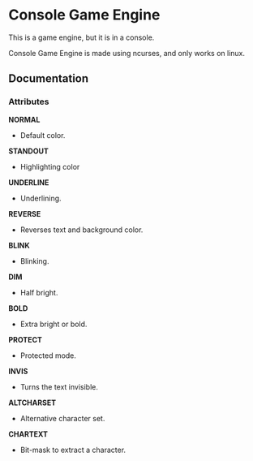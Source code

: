 # Console Game Engine
This is a game engine, but it is in a console.

Console Game Engine is made using ncurses, and only works on linux.

## Documentation
### Attributes
**NORMAL**
* Default color.

**STANDOUT**
* Highlighting color

**UNDERLINE**
* Underlining.

**REVERSE**
* Reverses text and background color.

**BLINK**
* Blinking.

**DIM**
* Half bright.

**BOLD**
* Extra bright or bold.

**PROTECT**
* Protected mode.

**INVIS**
* Turns the text invisible.

**ALTCHARSET**
* Alternative character set.

**CHARTEXT**
* Bit-mask to extract a character.
